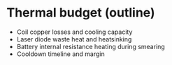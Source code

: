 # Thermal budget (outline)

- Coil copper losses and cooling capacity
- Laser diode waste heat and heatsinking
- Battery internal resistance heating during smearing
- Cooldown timeline and margin
